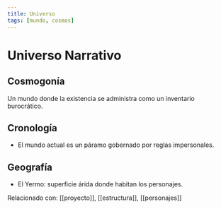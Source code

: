 ```yaml
---
title: Universo
tags: [mundo, cosmos]
---
```


# Universo Narrativo

## Cosmogonía
Un mundo donde la existencia se administra como un inventario burocrático.  

## Cronología
- El mundo actual es un páramo gobernado por reglas impersonales.  

## Geografía
- El Yermo: superficie árida donde habitan los personajes.  

Relacionado con: [[proyecto]], [[estructura]], [[personajes]]
